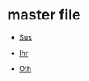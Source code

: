 ﻿# master file

- [Sus](./TestA/sus.md)

- [Ihr](./TestB/Test01/ihr.md)

- [Oth](../../../../note/test/PsMarkdown/TestD/Test01/oth.md)
